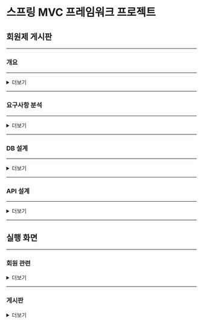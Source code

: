 
# 스프링 MVC 프레임워크 프로젝트
## 회원제 게시판 
-----------------------------
### 개요
------------------------------
<details>
  <summary>더보기</summary>

- **개발 인원** : 1명
- **개발 기간** : 2023-08-14 ~ 2023-08-18
- **주요 기능** :
  - 로그인 : Java Servlet API의 Filter 인터페이스를 구현하여 로그인 여부를 체크하는 필터 클래스를 정의
  - 회원가입 : 아이디 중복검사, 패스워드확인
  - 비밀번호 변경 : 로그인 후, 사용자는 메인페이지에서 비밀번호 변경할 수 있게 구현
  - 게시판 CRUD 기능, 조회수, 페이징, 본인이 쓴 글만 수정, 삭제 가능
  - 공통 기능 : ajax 활용해서 입력값에 대한 null과 빈칸을 검증, 데이터를 삭제할 때는 javaScipt의 confirm 함수 사용
####  개발언어
  <img src="https://img.shields.io/badge/JAVA 11-2F2625?style=for-the-badge&logo=coffeescript&logoColor=white">
  
#### 개발 환경
   <img src="https://img.shields.io/badge/Eclipseide-2C2255?style=for-the-badge&logo=eclipseide&logoColor=white">
   <img src="https://img.shields.io/badge/SpringFramework 5.0.2-6DB33F?style=for-the-badge&logo=Spring&logoColor=white">
   <img src="https://img.shields.io/badge/Springjdbc 5.0.2-2962FF?style=for-the-badge&logo=liquibase&logoColor=white">
   <img src="https://img.shields.io/badge/Apache.Tomcat 8.5.27-F8DC75?style=for-the-badge&logo=apachetomcat&logoColor=black">
   <img src="https://img.shields.io/badge/Jstl 1.2 JSP-000000?style=for-the-badge&logo=42&logoColor=black">
   <img src="https://img.shields.io/badge/JavaScript-F7DF1E?style=for-the-badge&logo=javascript&logoColor=black">
   <img src="https://img.shields.io/badge/Jquery-0769AD?style=for-the-badge&logo=jquery&logoColor=black">


#### 데이터베이스 
  <img src="https://img.shields.io/badge/Mysql-4479A1?style=for-the-badge&logo=mysql&logoColor=white">
  
#### 형상관리
  <img src="https://img.shields.io/badge/GitHub-181717?style=for-the-badge&logo=github&logoColor=white">

  </details>

---------------------------

### 요구사항 분석

---------------------------

<details>
  <summary>더보기</summary>

#### 로그인 페이지
- 로그인을 하지 않은 경우 아래 페이지만 이용가능
  - 회원가입 페이지
  - 로그인 페이지
- 로그인 검사
  - 아이디와 암호가 일치하지 않습니다. 알림 메시지 출력
  - 이외 null과 빈칸 검증 / 동일하게 알림 메시지 출력
  - 모든 검사가 통과되었다면 로그인 후 index 페이지로 이동


#### 회원가입 페이지
- 유효성 검사
  - 패스워드와 패스워드 확인란의 입력값이 일치하지 않으면 회원 가입이 진행되지 않음
  - 한 개의 칸이라도 빈칸 있으면 "빈 칸을 모두 입력하세요." alert창 띄움
  - 아이디 입력칸에 한글 입력 시 "한글 입력 불가" alert창 띄움
  - 이름 입력칸에 숫자 입력 시 영문 또는 "한글만 입력 가능합니다." alert창 띄움
  - 모든 검사가 통과되었다면 "회원가입이 완료되었습니다. 로그인 페이지로 이동합니다." alert창 띄우고 login 페이지로 이동
- 중복확인
  - 아이디 중복검사로 데이터베이스에 아이디가 존재하면 가입불가
  - 중복된 아이디이면 "이미 사용중인 아이디입니다." 사용자에게 알림메세지 출력

#### 암호 변경
- 암호 변경은 로그인된 상태에서 로그인 계정 암호만 변경 가능
- ajax 활용해서 입력값에 대한 null과 빈칸을 검증 사용자에게 알림메세지 출력
- 현재암호가 동일해야 암호 변경 가능 틀리 시 "현재 암호가 일치하지 않습니다." 알림 메세지 출력
- 모든 검사가 통과되었다면 "암호변경을 완료했습니다." alert창 띄우고 main 페이지로 이동

#### 게시판 CRUD
- 게시글 조회 페이지
  - 게시물 전체 조회 가능
  - 제목 클릭 시 상세내용 확인 가능
  - 작성일자는 ( ""분 전, ""시간 전, ""일 전  ) 해당 처럼 출력되게 구현
  - 조회 수 기능 구현
  - 한 페이지에 작성한 글이 10개가 넘어가면 페이징되게 구현
  - 페이지가 5개가 넘어가면 다음 버튼 나올 수 있게 구현

- 게시글 쓰기
  - 입력칸이 비어있으면 어디 부분이 비어있는지 alert창 띄움

- 게시물 수정, 삭제
  - 내가 작성한 글만 수정, 삭제 가능
  - 글 수정은 제목, 내용 수정 가능  이외 null과 빈칸 검증
  - 게시글 삭제 시 한번 더 확인할 수있게 javaScipt의 confirm 함수 사용
 

  </details>

----------------------------------

### DB 설계

-------------------------------

<details>
  <summary>더보기</summary>

![ERD](https://github.com/cojuns/1st_solo_project/assets/122452171/fefda7e7-ed81-45ea-b2a3-5b1e0e7ad727)
![member](https://github.com/cojuns/1st_solo_project/assets/122452171/87165826-a52e-4068-85f3-001f2a72203e)
![article](https://github.com/cojuns/1st_solo_project/assets/122452171/f7b8ae61-db7c-4681-88a8-8f48eff83660)
![article_no](https://github.com/cojuns/1st_solo_project/assets/122452171/3a184cf6-f2d2-4fac-9d9a-86f25f1763da)

</details>

----------------------------------

### API 설계

--------------------------------

<details>
  <summary>더보기</summary>

![회원관련_API](https://github.com/cojuns/1st_solo_project/assets/122452171/ce16e84e-bce8-4c3b-9cff-0bc912c15a51)

![게시글관련_API](https://github.com/cojuns/1st_solo_project/assets/122452171/b415b4e3-b95d-4981-b568-11500a640efb)

</details>

----------------------------------

## 실행 화면

--------------------------------

### 회원 관련
<details>
  <summary>더보기</summary>
#### 회원가입

https://github.com/cojuns/1st_solo_project/assets/122452171/7aa6c0aa-becc-4c18-ba6b-0a167bfeac94

#### 로그인

https://github.com/cojuns/1st_solo_project/assets/122452171/cc349500-d66a-48e3-bf27-5779be1f253a

#### 암호변경, 로그아웃

https://github.com/cojuns/1st_solo_project/assets/122452171/c55d8b29-96b0-4992-9e77-551a2fd832be


</details>

----------------------------

### 게시판

<details>
  <summary>더보기</summary>

https://github.com/cojuns/1st_solo_project/assets/122452171/894bcd3e-3bc6-46b0-bf52-5eee34c65cbc

</details>







